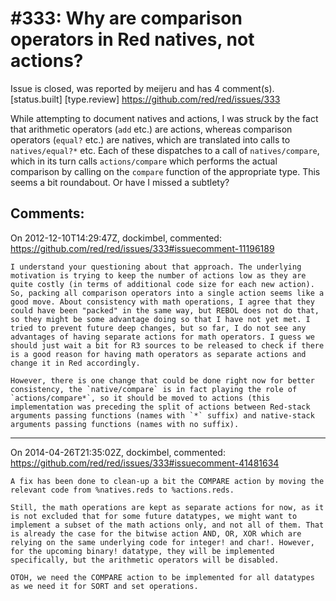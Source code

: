 
#333: Why are comparison operators in Red natives, not actions?
================================================================================
Issue is closed, was reported by meijeru and has 4 comment(s).
[status.built] [type.review]
<https://github.com/red/red/issues/333>

While attempting to document natives and actions, I was struck by the fact that arithmetic operators (`add` etc.) are actions, whereas comparison operators (`equal?` etc.) are natives, which are translated into calls to `natives/equal?*` etc. Each of these dispatches to a call of `natives/compare`, which in its turn calls `actions/compare` which performs the actual comparison by calling on the `compare` function of the appropriate type. This seems a bit roundabout. Or have I missed a subtlety?



Comments:
--------------------------------------------------------------------------------

On 2012-12-10T14:29:47Z, dockimbel, commented:
<https://github.com/red/red/issues/333#issuecomment-11196189>

    I understand your questioning about that approach. The underlying motivation is trying to keep the number of actions low as they are quite costly (in terms of additional code size for each new action). So, packing all comparison operators into a single action seems like a good move. About consistency with math operations, I agree that they could have been "packed" in the same way, but REBOL does not do that, so they might be some advantage doing so that I have not yet met. I tried to prevent future deep changes, but so far, I do not see any advantages of having separate actions for math operators. I guess we should just wait a bit for R3 sources to be released to check if there is a good reason for having math operators as separate actions and change it in Red accordingly.
    
    However, there is one change that could be done right now for better consistency, the `native/compare` is in fact playing the role of `actions/compare*`, so it should be moved to actions (this implementation was preceding the split of actions between Red-stack arguments passing functions (names with `*` suffix) and native-stack arguments passing functions (names with no suffix).

--------------------------------------------------------------------------------

On 2014-04-26T21:35:02Z, dockimbel, commented:
<https://github.com/red/red/issues/333#issuecomment-41481634>

    A fix has been done to clean-up a bit the COMPARE action by moving the relevant code from %natives.reds to %actions.reds.
    
    Still, the math operations are kept as separate actions for now, as it is not excluded that for some future datatypes, we might want to implement a subset of the math actions only, and not all of them. That is already the case for the bitwise action AND, OR, XOR which are relying on the same underlying code for integer! and char!. However, for the upcoming binary! datatype, they will be implemented specifically, but the arithmetic operators will be disabled.
    
    OTOH, we need the COMPARE action to be implemented for all datatypes as we need it for SORT and set operations.

